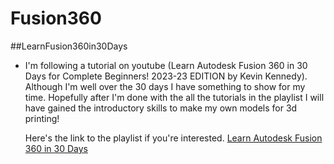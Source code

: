# Fusion360

##LearnFusion360in30Days

* I'm following a tutorial on youtube (Learn Autodesk Fusion 360 in 30 Days for Complete Beginners! 2023-23 EDITION by Kevin Kennedy). Although I'm well over the 30 days I have something to show for my time. Hopefully after I'm done with the all the tutorials in the playlist I will have gained the introductory skills to make my own models for 3d printing!

  Here's the link to the playlist if you're interested. [Learn Autodesk Fusion 360 in 30 Days](https://www.youtube.com/playlist?list=PLrZ2zKOtC_-C4rWfapgngoe9o2-ng8ZBr)
